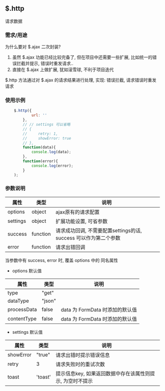 ## $.http
请求数据

### 需求/用途
为什么要对 $.ajax 二次封装?
1. 虽然 $.ajax 功能已经比较完备了, 但在项目中还需要一些扩展, 比如统一的错误拦截并提示, 错误时重发请求..
2. 直接在 $.ajax 上做扩展, 犹如滚雪球, 不利于项目迭代

$.http 方法通过对 $.ajax 的请求结果进行处理, 实现: 错误拦截, 请求错误时重发请求

### 使用示例
``` js
    $.http({
            url: ''
        }, 
        // // settings 可以省略
        // {
        //     retry: 1,
        //     showError: true
        // }, 
        function(data){
            console.log(data);
        }, 
        function(error){
            console.log(error);
        }
    );
```

### 参数说明

|属性|类型|说明|
|--|--|--|
| options | object | ajax原有的请求配置 |
| settings | object | 扩展功能设置, 可省参数 |
| success | function | 请求成功回调, 不需要配置settings的话, success 可以作为第二个参数 |
| error | function | 请求出错回调 |

当参数中有 success, error 时, 覆盖 options 中的 同名属性

- options 默认值

|属性|类型|说明|
|--|--|--|
| type | "get" | |
| dataType | "json" | |
| processData | false | data 为 FormData 时添加的默认值 |
| contentType | false | data 为 FormData 时添加的默认值 |

- settings 默认值

|属性|类型|说明|
|--|--|--|
| showError | "true" | 请求出错时提示错误信息 |
| retry | 3 | 请求失败时的重试次数 |
| toast | 'toast' | 提示信息key, 如果返回数据中存在该属性则提示, 为空时不提示 |
